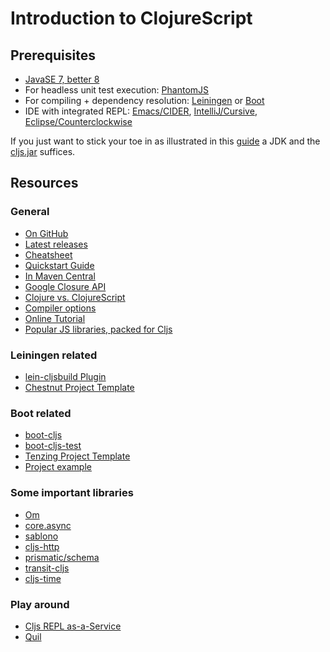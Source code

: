 # Introduction to ClojureScript

## Prerequisites
* [JavaSE 7, better 8](http://www.oracle.com/technetwork/java/javase/downloads/index.html)
* For headless unit test execution: [PhantomJS](http://phantomjs.org/)
* For compiling + dependency resolution: [Leiningen](http://leiningen.org/) or [Boot](http://boot-clj.com/)
* IDE with integrated REPL: [Emacs/CIDER](https://github.com/clojure-emacs/cider), [IntelliJ/Cursive](https://cursiveclojure.com/), [Eclipse/Counterclockwise](http://doc.ccw-ide.org/documentation.html)

If you just want to stick your toe in as illustrated in this [guide](https://github.com/clojure/clojurescript/wiki/Quick-Start) a JDK and the [cljs.jar](https://github.com/clojure/clojurescript/releases) suffices.


## Resources

### General
* [On GitHub](https://github.com/clojure/clojurescript)
* [Latest releases](https://github.com/clojure/clojurescript/releases)
* [Cheatsheet](http://cljs.info/cheatsheet/)
* [Quickstart Guide](https://github.com/clojure/clojurescript/wiki/Quick-Start)
* [In Maven Central](http://search.maven.org/#search|ga|1|clojurescript)
* [Google Closure API](https://google.github.io/closure-library/api/)
* [Clojure vs. ClojureScript](https://github.com/clojure/clojurescript/wiki/Differences-from-Clojure)
* [Compiler options](https://github.com/clojure/clojurescript/wiki/Compiler-Options)
* [Online Tutorial](https://www.niwi.nz/cljs-workshop)
* [Popular JS libraries, packed for Cljs](http://cljsjs.github.io/)

### Leiningen related
* [lein-cljsbuild Plugin](https://github.com/emezeske/lein-cljsbuild)
* [Chestnut Project Template](https://github.com/plexus/chestnut)

### Boot related
* [boot-cljs](https://github.com/adzerk-oss/boot-cljs)
* [boot-cljs-test](https://github.com/infracanophile/boot-cljs-test)
* [Tenzing Project Template](https://github.com/martinklepsch/tenzing)
* [Project example](https://github.com/adzerk-oss/boot-cljs-example)

### Some important libraries
* [Om](https://github.com/omcljs/om)
* [core.async](https://github.com/clojure/core.async)
* [sablono](https://github.com/r0man/sablono)
* [cljs-http](https://github.com/r0man/cljs-http)
* [prismatic/schema](https://github.com/Prismatic/schema)
* [transit-cljs](https://github.com/cognitect/transit-cljs)
* [cljs-time](https://github.com/andrewmcveigh/cljs-time)

### Play around
* [Cljs REPL as-a-Service](http://himera.herokuapp.com/index.html)
* [Quil](http://quil.info/)
